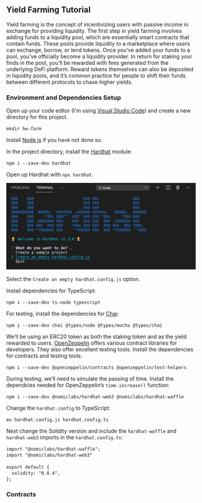 ## Yield Farming Tutorial

Yield farming is the concept of incentivizing users with passive income in exchange for providing liquidity. The first step in yield farming involves adding funds to a liquidity pool, which are essentially smart contracts that contain funds. These pools provide liquidity to a marketplace where users can exchange, borrow, or lend tokens. Once you’ve added your funds to a pool, you’ve officially become a liquidity provider. In return for staking your finds in the pool, you’ll be rewarded with fees generated from the underlying DeFi platform. Reward tokens themselves can also be deposited in liquidity pools, and it’s common practice for people to shift their funds between different protocols to chase higher yields.

### Environment and Dependencies Setup

Open up your code editor (I'm using [Visual Studio Code](https://code.visualstudio.com/)) and create a new directory for this project.
```
mkdir hw-farm
```

Install [Node js](https://nodejs.org/en/) if you have not done so.

In the project directory, install the [Hardhat](https://hardhat.org/) module:
```
npm i --save-dev hardhat
```

Open up Hardhat with `npx hardhat`.

![Create an empty Hardhat project](public/images/hardhat.jpg)

Select the `Create an empty hardhat.config.js` option.

Install dependencies for TypeScript:
```
npm i --save-dev ts-node typescript
```

For testing, install the dependencies for [Chai](https://www.chaijs.com/):
```
npm i --save-dev chai @types/node @types/mocha @types/chai
```

We’ll be using an ERC20 token as both the staking token and as the yield rewarded to users. [OpenZeppelin](https://openzeppelin.com/) offers various contract libraries for developers. They also offer excellent testing tools. Install the dependencies for contracts and testing tools:
```
npm i --save-dev @openzeppelin/contracts @openzeppelin/test-helpers
```

During testing, we’ll need to simulate the passing of time. Install the dependcies needed for OpenZeppelin’s `time.increase()` function:
```
npm i --save-dev @nomiclabs/hardhat-web3 @nomiclabs/hardhat-waffle
```

Change the `hardhat.config` to TypeScript:
```
mv hardhat.config.js hardhat.config.ts
```

Next change the Solidity version and include the `hardhat-waffle` and `hardhat-web3` imports in the `hardhat.config.ts`:
```
import "@nomiclabs/hardhat-waffle";
import "@nomiclabs/hardhat-web3"

export default {
  solidity: "0.8.4",
};
```

### Contracts








